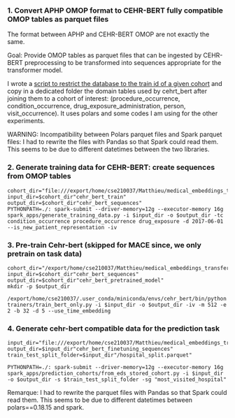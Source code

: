 ### 1. Convert APHP OMOP format to CEHR-BERT fully compatible OMOP tables as parquet files

The format between APHP and CEHR-BERT OMOP are not exactly the same. 

Goal: Provide OMOP tables as parquet files that can be ingested by CEHR-BERT
preprocessing to be transformed into sequences appropriate for the transformer
model. 

I wrote a [script to restrict the database to the train id of a given cohort](https://gitlab.inria.fr/soda/medical_embeddings_transfer/-/blob/main/scripts/experiences/cehr_bert_prepare_pretrain_dataset.py) and copy in a dedicated folder the domain tables used by cehrt_bert after joining them to a cohort of interest: (procedure_occurrence, condition_occurrence, drug_exposure_administration, person, visit_occurrence). It uses polars and some codes I am using for the other experiments.

WARNING: Incompatibility between Polars parquet files and Spark parquet files: I had to rewrite the files with Pandas so that Spark could read them. This seems to be due to different datetimes between the two libraries.

### 2. Generate training data for CEHR-BERT: create sequences from OMOP tables

```console
cohort_dir="file:///export/home/cse210037/Matthieu/medical_embeddings_transfer/data/mace__age_min_18__dates_2018_2020__task__MACE@360__index_visit_random/"
input_dir=$cohort_dir"cehr_bert_train"
output_dir=$cohort_dir"cehr_bert_sequences"
PYTHONPATH=./: spark-submit --driver-memory=12g --executor-memory 16g spark_apps/generate_training_data.py -i $input_dir -o $output_dir -tc condition_occurrence procedure_occurrence drug_exposure -d 2017-06-01 --is_new_patient_representation -iv 
```


### 3. Pre-train Cehr-bert (skipped for MACE since, we only pretrain on task data)


```console
cohort_dir="/export/home/cse210037/Matthieu/medical_embeddings_transfer/data/mace__age_min_18__dates_2018_2020__task__MACE@360__index_visit_random/"
input_dir=$cohort_dir"cehr_bert_sequences"
output_dir=$cohort_dir"cehr_bert_pretrained_model"
mkdir -p $output_dir

/export/home/cse210037/.user_conda/miniconda/envs/cehr_bert/bin/python trainers/train_bert_only.py -i $input_dir -o $output_dir -iv -m 512 -e 2 -b 32 -d 5 --use_time_embedding
```

### 4. Generate cehr-bert compatible data for the prediction task

```console
input_dir="file:///export/home/cse210037/Matthieu/medical_embeddings_transfer/data/mace__age_min_18__dates_2018_2020__task__MACE@360__index_visit_random/"
output_dir=$input_dir"cehr_bert_finetuning_sequences"
train_test_split_folder=$input_dir"/hospital_split.parquet" 

PYTHONPATH=./: spark-submit --driver-memory=12g --executor-memory 16g spark_apps/prediction_cohorts/from_eds_stored_cohort.py -i $input_dir -o $output_dir -s $train_test_split_folder -sg "most_visited_hospital"
```
Remarque: I had to rewrite the parquet files with Pandas so that Spark could read them. This seems to be due to different datetimes between polars==0.18.15 and spark.
